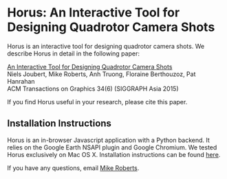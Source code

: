 # Horus: An Interactive Tool for Designing Quadrotor Camera Shots

Horus is an interactive tool for designing quadrotor camera shots. We describe Horus in detail in the following paper:

[An Interactive Tool for Designing Quadrotor Camera Shots](http://stanford-gfx.github.io/Horus/)  
Niels Joubert, Mike Roberts, Anh Truong, Floraine Berthouzoz, Pat Hanrahan  
ACM Transactions on Graphics 34(6) (SIGGRAPH Asia 2015)

If you find Horus useful in your research, please cite this paper.

## Installation Instructions

Horus is an in-browser Javascript application with a Python backend. It relies on the Google Earth NSAPI plugin and Google Chromium. We tested Horus exclusively on Mac OS X. Installation instructions can be found [here](https://docs.google.com/document/d/1t-euYONWhzXfZr2kS9Qt8z9R9N8hgF3YIWdFDxR72AI).

If you have any questions, email [Mike Roberts](mailto:mlrobert@stanford.edu).
